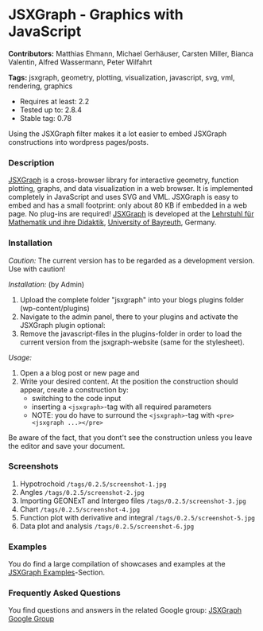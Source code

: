 # JSXGraph - Graphics with JavaScript

**Contributors:** Matthias Ehmann, Michael Gerhäuser, Carsten Miller, Bianca Valentin, Alfred Wassermann, Peter Wilfahrt

**Tags:** jsxgraph, geometry, plotting, visualization, javascript, svg, vml, rendering, graphics

- Requires at least: 2.2
- Tested up to: 2.8.4
- Stable tag: 0.78

Using the JSXGraph filter makes it a lot easier to embed JSXGraph constructions into wordpress pages/posts.

### Description

[JSXGraph](http://www.jsxgraph.org/) is a cross-browser library for interactive geometry, function plotting, graphs, and data visualization in a web browser. It is implemented completely in JavaScript and uses SVG and VML.
JSXGraph is easy to embed and has a small footprint: only about 80 KB if embedded in a web page. No plug-ins are required!
[JSXGraph](http://www.jsxgraph.org/) is developed at the [Lehrstuhl für Mathematik und ihre Didaktik](http://did.mat.uni-bayreuth.de/), [University of Bayreuth](http://www.uni-bayreuth.de/), Germany.


### Installation

*Caution:*
The current version has to be regarded as a development version. Use with caution!

*Installation:* (by Admin)

1. Upload the complete folder "jsxgraph" into your blogs plugins folder (wp-content/plugins)
2. Navigate to the admin panel, there to your plugins and activate the JSXGraph plugin
optional:
3. Remove the javascript-files in the plugins-folder in order to load the current version
   from the jsxgraph-website (same for the stylesheet).

*Usage:*

1. Open a a blog post or new page and
2. Write your desired content. At the position the construction should appear, create a construction by:
	* switching to the code input
	* inserting a `<jsxgraph>`-tag with all required parameters
	* NOTE: you do have to surround the `<jsxgraph>`-tag with `<pre><jsxgraph ...></pre>`

Be aware of the fact, that you dont't see the construction unless you leave the editor and save your document.

### Screenshots

1. Hypotrochoid `/tags/0.2.5/screenshot-1.jpg`
2. Angles `/tags/0.2.5/screenshot-2.jpg`
3. Importing GEONExT and Intergeo files `/tags/0.2.5/screenshot-3.jpg`
4. Chart `/tags/0.2.5/screenshot-4.jpg`
5. Function plot with derivative and integral `/tags/0.2.5/screenshot-5.jpg`
6. Data plot and analysis `/tags/0.2.5/screenshot-6.jpg`


### Examples

You do find a large compilation of showcases and examples at the [JSXGraph Examples](http://jsxgraph.uni-bayreuth.de/wp/examples/)-Section.

### Frequently Asked Questions

You find questions and answers in the related Google group:
[JSXGraph Google Group](http://groups.google.com/group/jsxgraph)
